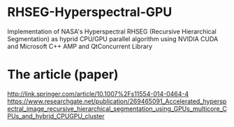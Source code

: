 # RHSEG-Hyperspectral-GPU
Implementation of NASA's Hyperspectral RHSEG (Recursive Hierarchical Segmentation) as hyprid CPU/GPU parallel algorithm using NVIDIA CUDA and Microsoft C++ AMP and QtConcurrent Library

# The article (paper)
http://link.springer.com/article/10.1007%2Fs11554-014-0464-4
https://www.researchgate.net/publication/269465091_Accelerated_hyperspectral_image_recursive_hierarchical_segmentation_using_GPUs_multicore_CPUs_and_hybrid_CPUGPU_cluster

